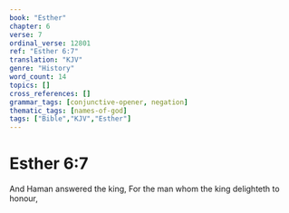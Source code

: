 ```yaml
---
book: "Esther"
chapter: 6
verse: 7
ordinal_verse: 12801
ref: "Esther 6:7"
translation: "KJV"
genre: "History"
word_count: 14
topics: []
cross_references: []
grammar_tags: [conjunctive-opener, negation]
thematic_tags: [names-of-god]
tags: ["Bible","KJV","Esther"]
---
```


# Esther 6:7

And Haman answered the king, For the man whom the king delighteth to honour,
